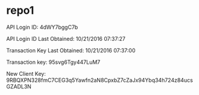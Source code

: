 # repo1
API Login ID:	4dWY7bggC7b

API Login ID Last Obtained:	10/21/2016 07:37:27

Transaction Key Last Obtained:	10/21/2016 07:37:00

Transaction key: 95svg6Tgy447LuM7

New Client Key:	9RBQXPN328fmC7CEG3q5Yawfn2aN8CpxbZ7cZaJx94Ybq34h724z84ucsGZADL3N
